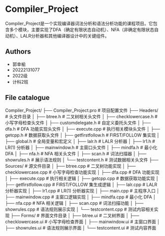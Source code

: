 # Compiler_Project

Compiler_Project是一个实现编译器词法分析和语法分析功能的课程项目。它包含多个模块，主要实现了DFA（确定有限状态自动机）、NFA（非确定有限状态自动机）、LALR分析器和其他编译器设计中的关键组件。

## Authors

- 郭幸榆
- 20222131077
- 2022级
- 计科2班

## File catalogue

Compiler_Project/
├── Compiler_Project.pro       # 项目配置文件
├── Headers/                   # 头文件目录
│   ├── btree.h                # 二叉树相关头文件
│   ├── checklowercase.h       # 小写字母检查头文件
│   ├── customdelegate.h       # 自定义委托头文件
│   ├── dfa.h                  # DFA 功能实现头文件
│   ├── execute.cpp            # 执行相关模块头文件
│   ├── getcpp.h               # 数据获取头文件
│   ├── getfirstfollow.h       # FIRST/FOLLOW 集实现
│   ├── global.h               # 全局变量和宏定义
│   ├── lalr.h                 # LALR 分析器
│   ├── lr1.h                  # LR(1) 分析器
│   ├── mainwindow.h           # 主窗口头文件
│   ├── mindfa.h               # 最小化 DFA
│   ├── nfa.h                  # NFA 相关头文件
│   ├── scan.h                 # 词法扫描器
│   ├── showrules.h            # 展示语法规则
│   └── testcontent.h          # 测试数据相关头文件
├── Sources/                   # 源文件目录
│   ├── btree.cpp              # 二叉树功能实现
│   ├── checklowercase.cpp     # 小写字母检查功能实现
│   ├── dfa.cpp                # DFA 功能实现
│   ├── execute.cpp            # 执行相关逻辑
│   ├── getcpp.cpp             # 数据获取功能实现
│   ├── getfirstfollow.cpp     # FIRST/FOLLOW 集生成逻辑
│   ├── lalr.cpp               # LALR 分析器实现
│   ├── lr1.cpp                # LR(1) 分析器实现
│   ├── main.cpp               # 主程序入口
│   ├── mainwindow.cpp         # 主窗口逻辑实现
│   ├── mindfa.cpp             # 最小化 DFA
│   ├── nfa.cpp                # NFA 相关逻辑
│   ├── scan.cpp               # 词法扫描功能
│   ├── showrules.cpp          # 语法规则展示实现
│   └── testcontent.cpp        # 测试内容相关实现
├── Forms/                     # 界面文件目录
│   ├── btree.ui               # 二叉树界面
│   ├── checklowercase.ui      # 小写字母检查界面
│   ├── mainwindow.ui          # 主窗口界面
│   ├── showrules.ui           # 语法规则展示界面
│   └── testcontent.ui         # 测试内容界面
